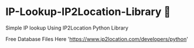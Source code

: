 # IP-Lookup-IP2Location-Library 🎀
Simple IP lookup Using IP2Location Python Library

Free Database Files Here 'https://www.ip2location.com/developers/python'
